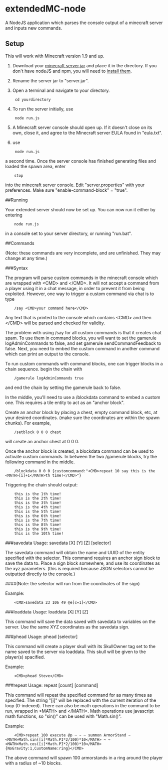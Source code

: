 # extendedMC-node
A NodeJS application which parses the console output of a minecraft server and inputs new commands.

## Setup

This will work with Minecraft version 1.9 and up.

1. Download your [minecraft server.jar](https://minecraft.net/en/download/server) and place it in the directory. If you don't have nodeJS and npm, you will need to [install them](https://nodejs.org/en/).

2. Rename the server jar to "server.jar".

3. Open a terminal and navigate to your directory.

    
        cd yourdirectory

4. To run the server initially, use

        node run.js

5. A Minecraft server console should open up. If it doesn't close on its own, close it, and agree to the Minecraft server EULA found in "eula.txt".
6. use

        node run.js

a second time. Once the server console has finished generating files and loaded the spawn area, enter

        stop

into the minecraft server console. Edit "server.properties" with your preferences. Make sure "enable-command-block" = "true".

##Running

Your extended server should now be set up. You can now run it either by entering

        node run.js
        
in a console set to your server directory, or running "run.bat".

##Commands

(Note: these commands are very incomplete, and are unfinished. They may change at any time.)

###Syntax

The program will parse custom commands in the minecraft console which are wrapped with \<CMD> and \</CMD>. It will not accept a command from a player using it in a chat message, in order to prevent it from being exploited. However, one way to trigger a custom command via chat is to type

        /say <CMD>your command here</CMD>

Any text that is printed to the console which contains \<CMD> and then \</CMD> will be parsed and checked for validity.

The problem with using /say for all custom commands is that it creates chat spam. To use them in command blocks, you will want to set the gamerule logAdminCommands to false, and set gamerule sendCommandFeedback to false. Next, you need to embed the custom command in another command which can print an output to the console.

To run custom commands with command blocks, one can trigger blocks in a chain sequence. begin the chain with 

        /gamerule logAdminCommands true

and end the chain by setting the gamerule back to false.

In the middle, you'll need to use a /blockdata command to embed a custom one. This requires a tile entity to act as an "anchor block".

Create an anchor block by placing a chest, empty command block, etc, at your desired coordinates. (make sure the coordinates are within the spawn chunks). For example, 

        /setblock 0 0 0 chest

will create an anchor chest at 0 0 0.

Once the anchor block is created, a blockdata command can be used to activate custom commands. In between the two /gamerule blocks, try the following command in the middle.

        /blockdata 0 0 0 {customcommand:"<CMD>repeat 10 say this is the <MATH>[i]+1</MATH>th time!</CMD>"}

Triggering the chain should output:

        this is the 1th time!
        this is the 2th time!
        this is the 3th time!
        this is the 4th time!
        this is the 5th time!
        this is the 6th time!
        this is the 7th time!
        this is the 8th time!
        this is the 9th time!
        this is the 10th time!

###savedata
Usage: savedata [X] [Y] [Z] [selector]

The savedata command will obtain the name and UUID of the entity specified with the selector. This command requires an anchor sign block to save the data to. Place a sign block somewhere, and use its coordinates as the xyz parameters. (this is required because JSON selectors cannot be outputted directly to the console.)

####(Note: the selector will run from the coordinates of the sign)

Example:

        <CMD>savedata 23 106 49 @e[c=1]</CMD>

###loaddata
Usage: loaddata [X] [Y] [Z]

This command will save the data saved with savedata to variables on the server. Use the same XYZ coordinates as the savedata sign.

###phead
Usage: phead [selector]

This command will create a player skull with its SkullOwner tag set to the name saved to the server via loaddata. This skull will be given to the player(s) spacified.

Example:
  
        <CMD>phead Steve</CMD>

###repeat
Usage: repeat [count] [command]

This command will repeat the specified command for as many times as specified.
The string "[i]" will be replaced with the current iteration of the loop (0-indexed).
There can also be math operations in the command to be run, wrapped in \<MATH> and \</MATH>. Math operations use javascript math functions, so "sin()" can be used with "Math.sin()".

Example:

        <CMD>repeat 100 execute @p ~ ~ ~ summon ArmorStand ~<MATH>Math.sin([i]*Math.PI*2/100)*10</MATH> ~ ~<MATH>Math.cos([i]*Math.PI*2/100)*10</MATH> {NoGravity:1,CustomName:ring}</CMD>

The above command will spawn 100 armorstands in a ring around the player with a radius of ~10 blocks.
